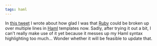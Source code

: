 ```yaml
---
tags: haml
---
```


In [this tweet](/twitter/349) I wrote about how glad I was that [Ruby](/wiki/Ruby) could be broken up over multiple lines in [Haml](/wiki/Haml) templates now. Sadly, after trying it out a bit, I can't really make use of it yet because it messes up my Haml syntax highlighting too much... Wonder whether it will be feasible to update that.
